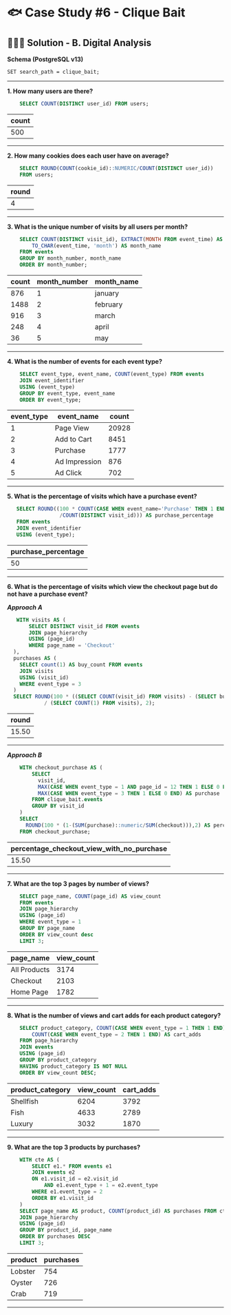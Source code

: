 # 🐟 Case Study #6 - Clique Bait

## 👩🏻‍💻 Solution - B. Digital Analysis

**Schema (PostgreSQL v13)**

    SET search_path = clique_bait;



---
**1. How many users are there?**
````sql
    SELECT COUNT(DISTINCT user_id) FROM users;
````
| count |
| ----- |
| 500   |

---
**2. How many cookies does each user have on average?**
````sql
    SELECT ROUND(COUNT(cookie_id)::NUMERIC/COUNT(DISTINCT user_id)) 
    FROM users;
````
| round |
| ----- |
| 4     |

---
**3. What is the unique number of visits by all users per month?**
````sql
    SELECT COUNT(DISTINCT visit_id), EXTRACT(MONTH FROM event_time) AS month_number, 
        TO_CHAR(event_time, 'month') AS month_name
    FROM events
    GROUP BY month_number, month_name
    ORDER BY month_number;
````
| count | month_number | month_name |
| ----- | ------------ | ---------- |
| 876   | 1            | january    |
| 1488  | 2            | february   |
| 916   | 3            | march      |
| 248   | 4            | april      |
| 36    | 5            | may        |

---
**4. What is the number of events for each event type?**
````sql
    SELECT event_type, event_name, COUNT(event_type) FROM events
    JOIN event_identifier
    USING (event_type)
    GROUP BY event_type, event_name
    ORDER BY event_type;
````
| event_type | event_name    | count |
| ---------- | ------------- | ----- |
| 1          | Page View     | 20928 |
| 2          | Add to Cart   | 8451  |
| 3          | Purchase      | 1777  |
| 4          | Ad Impression | 876   |
| 5          | Ad Click      | 702   |

---
**5. What is the percentage of visits which have a purchase event?**
````sql
   SELECT ROUND((100 * COUNT(CASE WHEN event_name='Purchase' THEN 1 END)::NUMERIC
                 /COUNT(DISTINCT visit_id))) AS purchase_percentage
   FROM events
   JOIN event_identifier
   USING (event_type);
````
| purchase_percentage |
| ------------------- |
| 50                  |

---
**6. What is the percentage of visits which view the checkout page but do not have a purchase event?**

***Approach A***
````sql
   WITH visits AS (
       SELECT DISTINCT visit_id FROM events
       JOIN page_hierarchy
       USING (page_id)
       WHERE page_name = 'Checkout'
  ),
  purchases AS (
    SELECT count(1) AS buy_count FROM events
    JOIN visits
    USING (visit_id)
    WHERE event_type = 3
  )
  SELECT ROUND(100 * ((SELECT COUNT(visit_id) FROM visits) - (SELECT buy_count FROM purchases))::NUMERIC
            / (SELECT COUNT(1) FROM visits), 2);
````
| round |
| ----- |
| 15.50 |

---
***Approach B***
````sql
    WITH checkout_purchase AS (
        SELECT 
          visit_id,
          MAX(CASE WHEN event_type = 1 AND page_id = 12 THEN 1 ELSE 0 END) AS checkout,
          MAX(CASE WHEN event_type = 3 THEN 1 ELSE 0 END) AS purchase
        FROM clique_bait.events
        GROUP BY visit_id
    )
    SELECT 
      ROUND(100 * (1-(SUM(purchase)::numeric/SUM(checkout))),2) AS percentage_checkout_view_with_no_purchase
    FROM checkout_purchase;
````
| percentage_checkout_view_with_no_purchase |
| ----------------------------------------- |
| 15.50                                     |

---
**7. What are the top 3 pages by number of views?**
````sql
    SELECT page_name, COUNT(page_id) AS view_count
    FROM events
    JOIN page_hierarchy
    USING (page_id)
    WHERE event_type = 1 
    GROUP BY page_name
    ORDER BY view_count desc
    LIMIT 3;
````
| page_name    | view_count |
| ------------ | ---------- |
| All Products | 3174       |
| Checkout     | 2103       |
| Home Page    | 1782       |

---
**8. What is the number of views and cart adds for each product category?**
````sql
    SELECT product_category, COUNT(CASE WHEN event_type = 1 THEN 1 END) AS view_count,
        COUNT(CASE WHEN event_type = 2 THEN 1 END) AS cart_adds
    FROM page_hierarchy
    JOIN events
    USING (page_id)
    GROUP BY product_category
    HAVING product_category IS NOT NULL
    ORDER BY view_count DESC;
````
| product_category | view_count | cart_adds |
| ---------------- | ---------- | --------- |
| Shellfish        | 6204       | 3792      |
| Fish             | 4633       | 2789      |
| Luxury           | 3032       | 1870      |

---
**9. What are the top 3 products by purchases?**
````sql
    WITH cte AS (
        SELECT e1.* FROM events e1
        JOIN events e2
        ON e1.visit_id = e2.visit_id
            AND e1.event_type + 1 = e2.event_type
        WHERE e1.event_type = 2
        ORDER BY e1.visit_id
    )
    SELECT page_name AS product, COUNT(product_id) AS purchases FROM cte
    JOIN page_hierarchy
    USING (page_id)
    GROUP BY product_id, page_name
    ORDER BY purchases DESC
    LIMIT 3;
````
| product | purchases |
| ------- | --------- |
| Lobster | 754       |
| Oyster  | 726       |
| Crab    | 719       |

---
